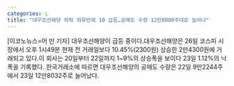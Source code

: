 ```yaml
---
categories: i
title: "대우조선해양 하락 하루만에 10 급등…공매도 수량 12만8000주대로 늘어나"
---
```

[이코노뉴스=어 만 기자] 대우조선해양이 급등 중이다.대우조선해양은 26일 코스피 시장에서 오후 1시49분 현재 전 거래일보다 10.45%(2300원) 상승한 2만4300원에 거래되고 있다.이 회사는 20일부터 22일까지 1~9%의 상승폭을 보이다 23일 1.12%의 낙폭을 기록했다. 한국거래소에 따르면 대우조선해양의 공매도 수량은 22일 9만2244주에서 23일 12만8032주로 늘어났다.